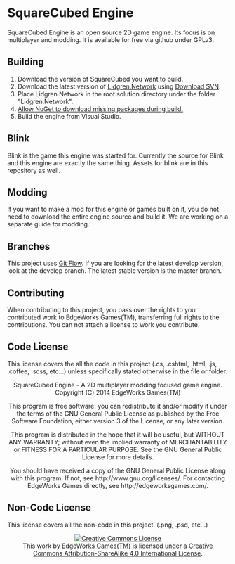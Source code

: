 # SquareCubed Engine #
SquareCubed Engine is an open source 2D game engine. Its focus is on
multiplayer and modding. It is available for free via github under
GPLv3.

## Building ##
1. Download the version of SquareCubed you want to build.
2. Download the latest version of [Lidgren.Network](https://code.google.com/p/lidgren-network-gen3/) using [Download SVN](http://downloadsvn.codeplex.com/).
3. Place Lidgren.Network in the root solution directory under the folder "Lidgren.Network".
4. [Allow NuGet to download missing packages during build.](http://docs.nuget.org/docs/workflows/using-nuget-without-committing-packages)
5. Build the engine from Visual Studio.

## Blink ##
Blink is the game this engine was started for. Currently the source
for Blink and this engine are exactly the same thing. Assets for blink
are in this repository as well.

## Modding ##
If you want to make a mod for this engine or games built on it, you
do not need to download the entire engine source and build it. We
are working on a separate guide for modding.

## Branches ##
This project uses [Git Flow](http://nvie.com/posts/a-successful-git-branching-model/).
If you are looking for the latest develop version, look at the develop branch.
The latest stable version is the master branch.

## Contributing ##
When contributing to this project, you pass over the rights to your contributed work
to EdgeWorks Games(TM), transferring full rights to the contributions. You can not attach
a license to work you contribute.

## Code License ##
This license covers the all the code in this project (.cs, .cshtml, .html, .js, .coffee, .scss, etc...)
unless specifically stated otherwise in the file or folder.
<div align="center">
    <p>
        SquareCubed Engine - A 2D multiplayer modding focused game engine.<br />
        Copyright (C) 2014  EdgeWorks Games(TM)
    </p>
    <p>
        This program is free software: you can redistribute it and/or modify
        it under the terms of the GNU General Public License as published by
        the Free Software Foundation, either version 3 of the License, or
        any later version.
    </p>
    <p>
        This program is distributed in the hope that it will be useful,
        but WITHOUT ANY WARRANTY; without even the implied warranty of
        MERCHANTABILITY or FITNESS FOR A PARTICULAR PURPOSE.  See the
        GNU General Public License for more details.
    </p>
    <p>
        You should have received a copy of the GNU General Public License
        along with this program. If not, see http://www.gnu.org/licenses/.
        For contacting EdgeWorks Games directly, see http://edgeworksgames.com/.
    </p>
</div>

## Non-Code License ##
This license covers all the non-code in this project. (.png, .psd, etc...)
<div align="center">
    <a rel="license" href="http://creativecommons.org/licenses/by-sa/4.0/">
        <img alt="Creative Commons License"
             style="border-width:0"
             src="http://i.creativecommons.org/l/by-sa/4.0/88x31.png" />
    </a><br />
    This work by <a xmlns:cc="http://creativecommons.org/ns#" href="http://edgeworksgames.com/" property="cc:attributionName" rel="cc:attributionURL">EdgeWorks Games(TM)</a> is licensed under a <a rel="license" href="http://creativecommons.org/licenses/by-sa/4.0/">Creative Commons Attribution-ShareAlike 4.0 International License</a>.
</div>